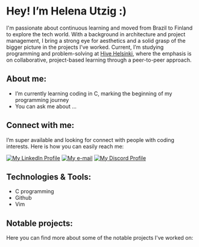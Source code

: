 # Hey! I’m Helena Utzig :)

I'm passionate about  continuous  learning and moved from Brazil to Finland to explore the tech world. With a background in architecture and project management, I bring a strong eye for aesthetics and a solid grasp of the bigger picture in the projects I’ve worked. Current, I’m studying programming and problem-solving at [Hive Helsinki](https://www.hive.fi/en/), where the emphasis is on collaborative, project-based learning through a peer-to-peer approach.

## About me:

- I’m currently learning coding in C, marking the beginning of my programming journey
- You can ask me about …

## Connect with me:

I’m super available and looking for connect with people with coding interests. Here is how you can easily reach me:

[![My LinkedIn Profile](https://skillicons.dev/icons?i=linkedin)](https://www.linkedin.com/in/helenautzig/)  [![My e-mail](https://skillicons.dev/icons?i=gmail&theme=light)](mailto:helenautzig@gmail.com) [![My Discord Profile](https://skillicons.dev/icons?i=discord)](https://www.linkedin.com/in/helenautzig/) 

## Technologies & Tools:

- C programming
- Github
- Vim

## Notable projects:

Here you can find more about some of the notable projects I've worked on:
